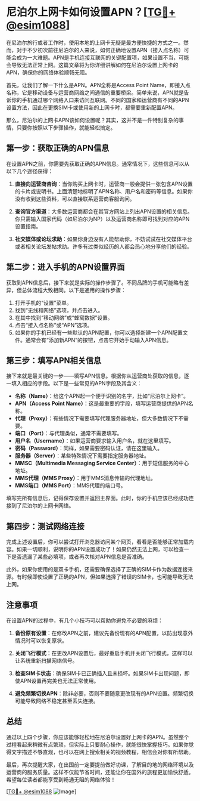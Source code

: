 # 尼泊尔上网卡如何设置APN？[[TG💪+ @esim1088](https://t.me/s/esim1088)]

在尼泊尔旅行或者工作时，使用本地的上网卡无疑是最方便快捷的方式之一。然而，对于不少初次前往尼泊尔的人来说，如何正确地设置APN（接入点名称）可能会成为一大难题。APN是手机连接互联网的关键配置项，如果设置不当，可能会导致无法正常上网。这篇文章将为你详细讲解如何在尼泊尔设置上网卡的APN，确保你的网络体验顺畅无阻。

首先，让我们了解一下什么是APN。APN全称是Access Point Name，即接入点名称，它是移动设备与运营商网络之间通信的重要桥梁。简单来说，APN就是告诉你的手机通过哪个网络入口来访问互联网。不同的国家和运营商有不同的APN设置方法，因此在更换SIM卡或使用新的上网卡时，都需要重新配置APN。

那么，尼泊尔的上网卡APN该如何设置呢？其实，这并不是一件特别复杂的事情，只要你按照以下步骤操作，就能轻松搞定。

## 第一步：获取正确的APN信息

在设置APN之前，你需要先获取正确的APN信息。通常情况下，这些信息可以从以下几个途径获得：

1. **直接向运营商咨询**：当你购买上网卡时，运营商一般会提供一张包含APN设置的卡片或说明书。上面清楚地标明了APN名称、用户名和密码等信息。如果你没有收到这些资料，可以直接联系运营商客服询问。

2. **查询官方渠道**：大多数运营商都会在其官方网站上列出APN设置的相关信息。你只需输入国家代码（如尼泊尔为NP）以及运营商名称即可找到对应的APN设置指南。

3. **社交媒体或论坛求助**：如果你身边没有人能帮助你，不妨试试在社交媒体平台或者相关论坛发帖求助。许多有过类似经历的人都会热心地分享他们的经验。

## 第二步：进入手机的APN设置界面

获取到APN信息后，接下来就是实际的操作步骤了。不同品牌的手机可能略有差异，但总体流程大致相同。以下是通用的操作步骤：

1. 打开手机的“设置”菜单。
2. 找到“无线和网络”选项，并点击进入。
3. 在其中找到“移动网络”或“蜂窝数据”设置。
4. 点击“接入点名称”或“APN”选项。
5. 如果你的手机已经有一些默认的APN配置，你可以选择新建一个APN配置文件。通常会有“添加新APN”的按钮，点击它开始手动输入APN信息。

## 第三步：填写APN相关信息

接下来就是最关键的一步——填写APN信息。根据你从运营商处获取的信息，逐一填入相应的字段。以下是一些常见的APN字段及其含义：

- **名称（Name）**：给这个APN起一个便于识别的名字，比如“尼泊尔上网卡”。
- **APN（Access Point Name）**：这是最重要的字段，填写运营商提供的APN名称。
- **代理（Proxy）**：有些情况下需要填写代理服务器地址，但大多数情况下不需要。
- **端口（Port）**：与代理类似，通常不需要填写。
- **用户名（Username）**：如果运营商要求输入用户名，就在这里填写。
- **密码（Password）**：同样，如果需要密码认证，请在这里输入。
- **服务器（Server）**：某些特殊情况下需要指定服务器地址。
- **MMSC（Multimedia Messaging Service Center）**：用于短信服务的中心地址。
- **MMS代理（MMS Proxy）**：用于MMS消息传输的代理地址。
- **MMS端口（MMS Port）**：MMS代理的端口号。

填写完所有信息后，记得保存设置并返回主界面。此时，你的手机应该已经成功连接到了尼泊尔的上网卡网络。

## 第四步：测试网络连接

完成上述设置后，你可以尝试打开浏览器访问某个网页，看看是否能够正常加载内容。如果一切顺利，说明你的APN设置成功了！如果仍然无法上网，可以检查一下是否遗漏了某些必填项，或者再次核对APN信息是否准确。

此外，如果你使用的是双卡手机，还需要确保选择了正确的SIM卡作为数据连接来源。有时候即使设置了正确的APN，但如果选择了错误的SIM卡，也可能导致无法上网。

## 注意事项

在设置APN的过程中，有几个小技巧可以帮助你避免不必要的麻烦：

1. **备份原有设置**：在修改APN之前，建议先备份现有的APN配置，以防出现意外情况时可以恢复原状。
   
2. **关闭飞行模式**：在更改APN设置后，最好重启手机并关闭飞行模式，这样可以让系统重新扫描网络信号。

3. **检查SIM卡状态**：确保SIM卡已正确插入且未损坏。如果SIM卡出现问题，即使APN设置再完美也无法正常使用。

4. **避免频繁切换APN**：除非必要，否则不要随意更改现有的APN设置。频繁切换可能导致网络不稳定甚至丢失连接。

## 总结

通过以上四个步骤，你应该能够轻松地在尼泊尔设置好上网卡的APN。虽然整个过程看起来稍微有点繁琐，但实际上只要耐心操作，就能很快掌握技巧。如果你觉得文字描述不够直观，也可以在网上搜索相关的视频教程，相信会对你有所帮助。

最后，再次提醒大家，在出国前一定要提前做好功课，了解目的地的网络环境以及运营商的服务质量。这样不仅能节省时间，还能让你在国外的旅程更加愉快舒适。希望每位读者都能享受到畅通无阻的网络体验！

[[TG💪+ @esim1088](https://t.me/s/esim1088) ![Image](https://i.postimg.cc/4NQfJmqS/Snipaste-2025-05-13-00-14-12.png)]